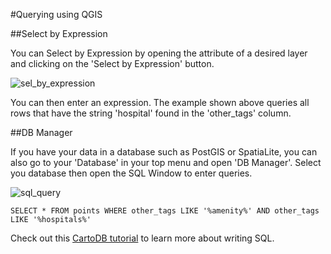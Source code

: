 #Querying using QGIS

##Select by Expression

You can Select by Expression by opening the attribute of a desired layer and clicking on the 'Select by Expression' button.

![sel_by_expression](https://cloud.githubusercontent.com/assets/2665840/10792048/00b59680-7d83-11e5-8140-2a08831e69ff.png)

You can then enter an expression. The example shown above queries all rows that have the string 'hospital' found in the 'other_tags' column.



##DB Manager

If you have your data in a database such as PostGIS or SpatiaLite, you can also go to your 'Database' in your top menu and open 'DB Manager'. Select you database then open the SQL Window to enter queries.

![sql_query](https://cloud.githubusercontent.com/assets/2665840/10792843/53e954e2-7d86-11e5-9ec2-448762fb7d56.png)

`SELECT *
FROM points
WHERE other_tags LIKE '%amenity%' AND other_tags LIKE '%hospitals%'`

Check out this [CartoDB tutorial](http://academy.cartodb.com/courses/04-sql-postgis/lesson-1.html) to learn more about writing SQL. 
